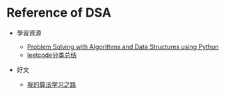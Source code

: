 # Reference of DSA

* 學習資源
    * [Problem Solving with Algorithms and Data Structures using Python](http://interactivepython.org/runestone/static/pythonds/index.html)
    * [leetcode分类总结](https://lefttree.gitbooks.io/leetcode-categories/content/)
    
* 好文
    * [我的算法学习之路](http://zh.lucida.me/blog/on-learning-algorithms/)
